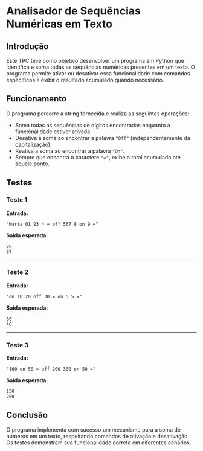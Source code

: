 # Analisador de Sequências Numéricas em Texto  

## Introdução  
Este TPC teve como objetivo desenvolver um programa em Python que
identifica e soma  todas as sequências numéricas presentes em um
texto. O programa permite  ativar ou desativar essa funcionalidade
com comandos específicos e  exibir o resultado acumulado quando
necessário.  

## Funcionamento  
O programa percorre a string fornecida e realiza as seguintes operações:  

- Soma todas as sequências de dígitos encontradas enquanto a funcionalidade estiver ativada.  
- Desativa a soma ao encontrar a palavra `"Off"` (independentemente da capitalização).  
- Reativa a soma ao encontrar a palavra `"On"`.  
- Sempre que encontra o caractere `"="`, exibe o total acumulado até aquele ponto.  

## Testes  

### Teste 1  
**Entrada:**  
```
"Maria 01 23 4 = off 567 8 on 9 ="
```
**Saída esperada:**  
```
28  
37  
```

---

### Teste 2  
**Entrada:**  
```
"on 10 20 off 30 = on 5 5 ="
```
**Saída esperada:**  
```
30  
40  
```

---

### Teste 3  
**Entrada:**  
```
"100 on 50 = off 200 300 on 50 ="
```
**Saída esperada:**  
```
150  
200  
```

## Conclusão  
O programa implementa com sucesso um mecanismo para a soma de números
em um texto, respeitando comandos de ativação e desativação. Os testes
demonstram sua funcionalidade correta em diferentes cenários.  
```  